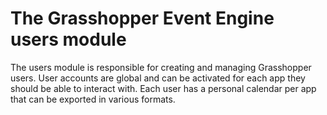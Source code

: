 # The Grasshopper Event Engine users module

The users module is responsible for creating and managing Grasshopper users.
User accounts are global and can be activated for each app they should be able to interact with.
Each user has a personal calendar per app that can be exported in various formats.

